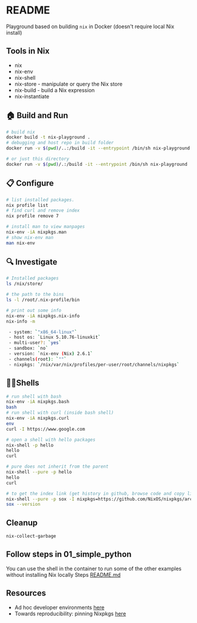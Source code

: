 # README

Playground based on building `nix` in Docker (doesn't require local Nix install)

## Tools in Nix

* nix
* nix-env
* nix-shell
* nix-store - manipulate or query the Nix store
* nix-build - build a Nix expression
* nix-instantiate

## 🏠 Build and Run

```sh
# build nix
docker build -t nix-playground .
# debugging and host repo in build folder
docker run -v $(pwd)/..:/build -it --entrypoint /bin/sh nix-playground    

# or just this directory
docker run -v $(pwd)/.:/build -it --entrypoint /bin/sh nix-playground

```

## 📋 Configure

```sh
# list installed packages.
nix profile list
# find curl and remove index
nix profile remove 7

# install man to view manpages
nix-env -iA nixpkgs.man
# show nix-env man
man nix-env
```

## 🔍 Investigate

```sh
# Installed packages
ls /nix/store/

# the path to the bins
ls -l /root/.nix-profile/bin
```

```sh
# print out some info 
nix-env -iA nixpkgs.nix-info
nix-info -m

 - system: `"x86_64-linux"`
 - host os: `Linux 5.10.76-linuxkit`
 - multi-user?: `yes`
 - sandbox: `no`
 - version: `nix-env (Nix) 2.6.1`
 - channels(root): `""`
 - nixpkgs: `/nix/var/nix/profiles/per-user/root/channels/nixpkgs`
```

## 👩‍💻Shells

```sh
# run shell with bash
nix-env -iA nixpkgs.bash
bash
# run shell with curl (inside bash shell)
nix-env -iA nixpkgs.curl 
env
curl -I https://www.google.com
```

```sh
# open a shell with hello packages
nix-shell -p hello
hello
curl

# pure does not inherit from the parent
nix-shell --pure -p hello
hello
curl

# to get the index link (get history in github, browse code and copy link to zip download)
nix-shell --pure -p sox -I nixpkgs=https://github.com/NixOS/nixpkgs/archive/8e36f0c4d18a55630954ff2206b1c05ec3fb8bb5.tar.gz
sox --version
```

## Cleanup

```sh
nix-collect-garbage
```

## Follow steps in 01_simple_python

You can use the shell in the container to run some of the other examples without installing Nix locally
Steps [README.md](./01_simple_python/README.md)  

## Resources

* Ad hoc developer environments [here](https://nixos.org/guides/ad-hoc-developer-environments.html)  
* Towards reproducibility: pinning Nixpkgs [here](https://nix.dev/tutorials/towards-reproducibility-pinning-nixpkgs.html)  
